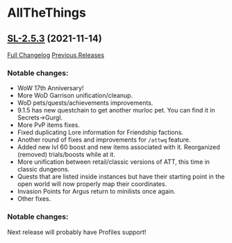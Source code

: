 # AllTheThings

## [SL-2.5.3](https://github.com/DFortun81/AllTheThings/tree/SL-2.5.3) (2021-11-14)
[Full Changelog](https://github.com/DFortun81/AllTheThings/compare/SL-2.5.2...SL-2.5.3) [Previous Releases](https://github.com/DFortun81/AllTheThings/releases)

### Notable changes:

- WoW 17th Anniversary!
- More WoD Garrison unification/cleanup.
- WoD pets/quests/achievements improvements.
- 9.1.5 has new questchain to get another murloc pet. You can find it in Secrets->Gurgl.
- More PvP items fixes.
- Fixed duplicating Lore information for Friendship factions.
- Another round of fixes and improvements for `/attwq` feature.
- Added new lvl 60 boost and new items associated with it. Reorganized (removed) trials/boosts while at it.
- More unification between retail/classic versions of ATT, this time in classic dungeons.
- Quests that are listed inside instances but have their starting point in the open world will now properly map their coordinates.
- Invasion Points for Argus return to minilists once again.
- Other fixes.

### Notable changes:

Next release will probably have Profiles support!
